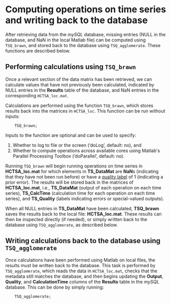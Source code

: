 # Computing operations on time series and writing back to the database

After retrieving data from the *mySQL* database, missing entries (NULL in the database, and NaN in the local Matlab file) can be computed using `TSQ_brawn`, and stored back to the database using `TSQ_agglomerate`.
These functions are described below.

## Performing calculations using `TSQ_brawn`
<!--{#sec:performing_calculations}-->

Once a relevant section of the data matrix has been retrieved, we can calculate values that have not previously been calculated, indicated by NULL entries in the **Results** table of the database, and NaN entries in the corresponding `HCTSA_loc.mat`.

Calculations are performed using the function `TSQ_brawn`, which stores results back into the matrices in `HCTSA_loc`.
This function can be run without inputs:

        TSQ_brawn;

Inputs to the function are optional and can be used to specify:

1. Whether to log to file or the screen (‘doLog’, default: no), and
2. Whether to compute operations across available cores using Matlab's Parallel Processing Toolbox (‘doParallel’, default: no).

Running `TSQ_brawn` will begin running operations on time series in **HCTSA_loc.mat** for which elements in **TS\_DataMat** are **NaN**s (indicating that they have not been run before) or have a [quality label](retrieving_to_compute.md) of 1 (indicating a prior error).
The results will be stored back in the matrices of **HCTSA_loc.mat**, i.e., **TS\_DataMat** (output of each operation on each time series), **TS\_CalcTime** (calculation time for each operation on each time series), and **TS\_Quality** (labels indicating errors or special-valued outputs).

When all NULL entries in **TS\_DataMat** have been calculated, **TSQ_brawn** saves the results back to the local file: **HCTSA_loc.mat**.
These results can then be inspected directly (if needed), or simply written back to the database using `TSQ_agglomerate`, as described below.

## Writing calculations back to the database using `TSQ_agglomerate`
<!--{#sec:writingCalcsDatabase}-->

Once calculations have been performed using Matlab on local files, the results must be written back to the database.
This task is performed by `TSQ_agglomerate`, which reads the data in `HCTSA_loc.mat`, checks that the metadata still matches the database, and then begins updating the **Output**, **Quality**, and **CalculationTime** columns of the **Results** table in the *mySQL* database.
This can be done by simply running:

        TSQ_agglomerate;
